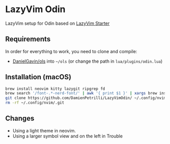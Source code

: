 # LazyVim Odin
LazyVim setup for Odin based on [LazyVim Starter](https://github.com/LazyVim/starter)

## Requirements
In order for everything to work, you need to clone and compile:
- [DanielGavin/ols](https://github.com/DanielGavin/ols) into `~/ols` (or change the path in `lua/plugins/odin.lua`)

## Installation (macOS)
```bash
brew install neovim kitty lazygit ripgrep fd
brew search '/font-.*-nerd-font/' | awk '{ print $1 }' | xargs brew install --cask
git clone https://github.com/DamienPetrilli/LazyVimOdin/ ~/.config/nvim
rm -rf ~/.config/nvim/.git
```
## Changes
- Using a light theme in neovim.
- Using a larger symbol view and on the left in Trouble
